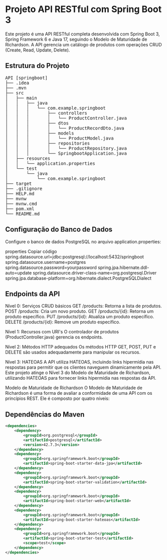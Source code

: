 # Projeto API RESTful com Spring Boot 3

Este projeto é uma API RESTful completa desenvolvida com Spring Boot 3, Spring Framework 6 e Java 17, seguindo o Modelo de Maturidade de Richardson. A API gerencia um catálogo de produtos com operações CRUD (Create, Read, Update, Delete).

## Estrutura do Projeto

<pre style="font-family: monospace;">
API [springboot]
├── .idea
├── .mvn
├── src
│   ├── main
│   │   ├── java
│   │   │   └── com.example.springboot
│   │   │       ├── controllers
│   │   │       │   └── ProductController.java
│   │   │       ├── dtos
│   │   │       │   └── ProductRecordDto.java
│   │   │       ├── models
│   │   │       │   └── ProductModel.java
│   │   │       ├── repositories
│   │   │       │   └── ProductRepository.java
│   │   │       └── SpringbootApplication.java
│   ├── resources
│   │   └── application.properties
│   └── test
│       └── java
│           └── com.example.springboot
├── target
├── .gitignore
├── HELP.md
├── mvnw
├── mvnw.cmd
├── pom.xml
└── README.md
</pre>

## Configuração do Banco de Dados
Configure o banco de dados PostgreSQL no arquivo application.properties:

properties
Copiar código
spring.datasource.url=jdbc:postgresql://localhost:5432/springboot
spring.datasource.username=postgres
spring.datasource.password=yourpassword
spring.jpa.hibernate.ddl-auto=update
spring.datasource.driver-class-name=org.postgresql.Driver
spring.jpa.database-platform=org.hibernate.dialect.PostgreSQLDialect

## Endpoints da API
Nível 0: Serviços CRUD básicos
GET /products: Retorna a lista de produtos.
POST /products: Cria um novo produto.
GET /products/{id}: Retorna um produto específico.
PUT /products/{id}: Atualiza um produto específico.
DELETE /products/{id}: Remove um produto específico.

Nível 1: Recursos com URI's
O controlador de produtos (ProductController.java) gerencia os endpoints.

Nível 2: Métodos HTTP adequados
Os métodos HTTP GET, POST, PUT e DELETE são usados adequadamente para manipular os recursos.

Nível 3: HATEOAS
A API utiliza HATEOAS, incluindo links hipermídia nas respostas para permitir que os clientes naveguem dinamicamente pela API.
Este projeto atinge o Nível 3 do Modelo de Maturidade de Richardson, utilizando HATEOAS para fornecer links hipermídia nas respostas da API.

Modelo de Maturidade de Richardson
O Modelo de Maturidade de Richardson é uma forma de avaliar a conformidade de uma API com os princípios REST. Ele é composto por quatro níveis:

## Dependências do Maven

```xml
<dependencies>
    <dependency>
        <groupId>org.postgresql</groupId>
        <artifactId>postgresql</artifactId>
        <version>42.7.3</version>
    </dependency>
    <dependency>
        <groupId>org.springframework.boot</groupId>
        <artifactId>spring-boot-starter-data-jpa</artifactId>
    </dependency>
    <dependency>
        <groupId>org.springframework.boot</groupId>
        <artifactId>spring-boot-starter-validation</artifactId>
    </dependency>
    <dependency>
        <groupId>org.springframework.boot</groupId>
        <artifactId>spring-boot-starter-web</artifactId>
    </dependency>
    <dependency>
        <groupId>org.springframework.boot</groupId>
        <artifactId>spring-boot-starter-hateoas</artifactId>
    </dependency>
    <dependency>
        <groupId>org.springframework.boot</groupId>
        <artifactId>spring-boot-starter-test</artifactId>
        <scope>test</scope>
    </dependency>
</dependencies>